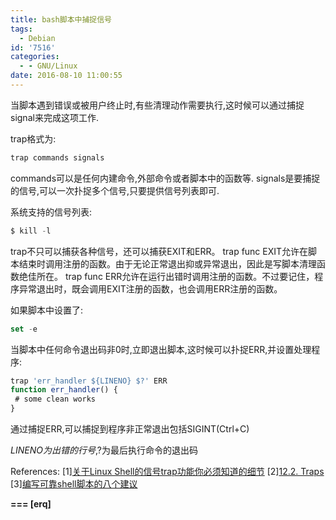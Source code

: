 ```yaml
---
title: bash脚本中捕捉信号
tags:
  - Debian
id: '7516'
categories:
  - - GNU/Linux
date: 2016-08-10 11:00:55
---
```



<!-- more -->
当脚本遇到错误或被用户终止时,有些清理动作需要执行,这时候可以通过捕捉signal来完成这项工作.

trap格式为:
```js
trap commands signals
```

commands可以是任何内建命令,外部命令或者脚本中的函数等.
signals是要捕捉的信号,可以一次扑捉多个信号,只要提供信号列表即可.

系统支持的信号列表:
```js
$ kill -l
```

trap不只可以捕获各种信号，还可以捕获EXIT和ERR。
trap func EXIT允许在脚本结束时调用注册的函数。由于无论正常退出抑或异常退出，因此是写脚本清理函数绝佳所在。
trap func ERR允许在运行出错时调用注册的函数。不过要记住，程序异常退出时，既会调用EXIT注册的函数，也会调用ERR注册的函数。

如果脚本中设置了:
```js
set -e
```

当脚本中任何命令退出码非0时,立即退出脚本,这时候可以扑捉ERR,并设置处理程序:
```js
trap 'err_handler ${LINENO} $?' ERR 
function err_handler() {
 # some clean works
}
```

通过捕捉ERR,可以捕捉到程序非正常退出包括SIGINT(Ctrl+C)

${LINENO}为出错的行号,$?为最后执行命令的退出码

References:
\[1\][关于Linux Shell的信号trap功能你必须知道的细节](https://blog.robotshell.org/2012/necessary-details-about-signal-trap-in-shell/)
\[2\][12.2. Traps](http://tldp.org/LDP/Bash-Beginners-Guide/html/sect_12_02.html)
\[3\][编写可靠shell脚本的八个建议](https://segmentfault.com/a/1190000006900083)

**\===
\[erq\]**